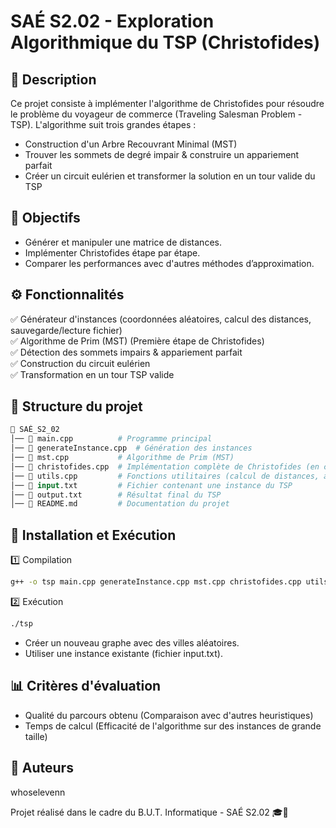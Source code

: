 # SAÉ S2.02 - Exploration Algorithmique du TSP (Christofides)

## 📝 Description
Ce projet consiste à implémenter l'algorithme de Christofides pour résoudre le problème du voyageur de commerce (Traveling Salesman Problem - TSP).
L'algorithme suit trois grandes étapes :

- Construction d'un Arbre Recouvrant Minimal (MST)
- Trouver les sommets de degré impair & construire un appariement parfait
- Créer un circuit eulérien et transformer la solution en un tour valide du TSP

## 🎯 Objectifs
- Générer et manipuler une matrice de distances.
- Implémenter Christofides étape par étape.
- Comparer les performances avec d'autres méthodes d’approximation.

## ⚙️ Fonctionnalités
✅ Générateur d'instances (coordonnées aléatoires, calcul des distances, sauvegarde/lecture fichier)  
✅ Algorithme de Prim (MST) (Première étape de Christofides)  
✅ Détection des sommets impairs & appariement parfait  
✅ Construction du circuit eulérien  
✅ Transformation en un tour TSP valide  

## 📂 Structure du projet
```graphql
📁 SAÉ_S2_02
│── 📄 main.cpp          # Programme principal
│── 📄 generateInstance.cpp  # Génération des instances
│── 📄 mst.cpp           # Algorithme de Prim (MST)
│── 📄 christofides.cpp  # Implémentation complète de Christofides (en cours)
│── 📄 utils.cpp         # Fonctions utilitaires (calcul de distances, affichage, etc.)
│── 📄 input.txt         # Fichier contenant une instance du TSP
│── 📄 output.txt        # Résultat final du TSP
│── 📄 README.md         # Documentation du projet
```

## 🚀 Installation et Exécution
1️⃣ Compilation
```bash
g++ -o tsp main.cpp generateInstance.cpp mst.cpp christofides.cpp utils.cpp -O2
```

2️⃣ Exécution
```bash
./tsp
```

- Créer un nouveau graphe avec des villes aléatoires.
- Utiliser une instance existante (fichier input.txt).

## 📊 Critères d'évaluation
- Qualité du parcours obtenu (Comparaison avec d'autres heuristiques)
- Temps de calcul (Efficacité de l'algorithme sur des instances de grande taille)

## 👥 Auteurs
whoselevenn  

Projet réalisé dans le cadre du B.U.T. Informatique - SAÉ S2.02 🎓🚀
